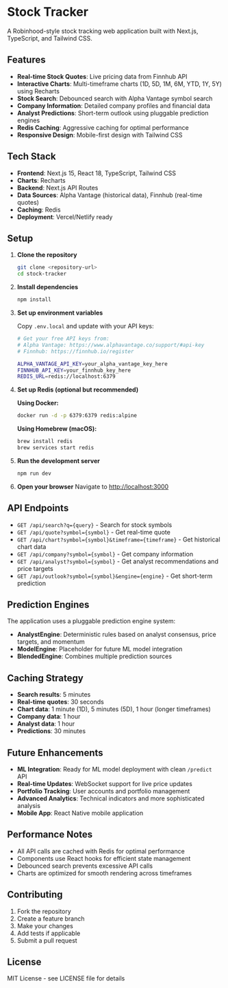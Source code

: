 # Stock Tracker

A Robinhood-style stock tracking web application built with Next.js, TypeScript, and Tailwind CSS.

## Features

- **Real-time Stock Quotes**: Live pricing data from Finnhub API
- **Interactive Charts**: Multi-timeframe charts (1D, 5D, 1M, 6M, YTD, 1Y, 5Y) using Recharts
- **Stock Search**: Debounced search with Alpha Vantage symbol search
- **Company Information**: Detailed company profiles and financial data
- **Analyst Predictions**: Short-term outlook using pluggable prediction engines
- **Redis Caching**: Aggressive caching for optimal performance
- **Responsive Design**: Mobile-first design with Tailwind CSS

## Tech Stack

- **Frontend**: Next.js 15, React 18, TypeScript, Tailwind CSS
- **Charts**: Recharts
- **Backend**: Next.js API Routes
- **Data Sources**: Alpha Vantage (historical data), Finnhub (real-time quotes)
- **Caching**: Redis
- **Deployment**: Vercel/Netlify ready

## Setup

1. **Clone the repository**
   ```bash
   git clone <repository-url>
   cd stock-tracker
   ```

2. **Install dependencies**
   ```bash
   npm install
   ```

3. **Set up environment variables**
   
   Copy `.env.local` and update with your API keys:
   ```bash
   # Get your free API keys from:
   # Alpha Vantage: https://www.alphavantage.co/support/#api-key
   # Finnhub: https://finnhub.io/register
   
   ALPHA_VANTAGE_API_KEY=your_alpha_vantage_key_here
   FINNHUB_API_KEY=your_finnhub_key_here
   REDIS_URL=redis://localhost:6379
   ```

4. **Set up Redis (optional but recommended)**
   
   **Using Docker:**
   ```bash
   docker run -d -p 6379:6379 redis:alpine
   ```
   
   **Using Homebrew (macOS):**
   ```bash
   brew install redis
   brew services start redis
   ```

5. **Run the development server**
   ```bash
   npm run dev
   ```

6. **Open your browser**
   Navigate to [http://localhost:3000](http://localhost:3000)

## API Endpoints

- `GET /api/search?q={query}` - Search for stock symbols
- `GET /api/quote?symbol={symbol}` - Get real-time quote
- `GET /api/chart?symbol={symbol}&timeframe={timeframe}` - Get historical chart data
- `GET /api/company?symbol={symbol}` - Get company information
- `GET /api/analyst?symbol={symbol}` - Get analyst recommendations and price targets
- `GET /api/outlook?symbol={symbol}&engine={engine}` - Get short-term prediction

## Prediction Engines

The application uses a pluggable prediction engine system:

- **AnalystEngine**: Deterministic rules based on analyst consensus, price targets, and momentum
- **ModelEngine**: Placeholder for future ML model integration
- **BlendedEngine**: Combines multiple prediction sources

## Caching Strategy

- **Search results**: 5 minutes
- **Real-time quotes**: 30 seconds
- **Chart data**: 1 minute (1D), 5 minutes (5D), 1 hour (longer timeframes)
- **Company data**: 1 hour
- **Analyst data**: 1 hour
- **Predictions**: 30 minutes

## Future Enhancements

- **ML Integration**: Ready for ML model deployment with clean `/predict` API
- **Real-time Updates**: WebSocket support for live price updates
- **Portfolio Tracking**: User accounts and portfolio management
- **Advanced Analytics**: Technical indicators and more sophisticated analysis
- **Mobile App**: React Native mobile application

## Performance Notes

- All API calls are cached with Redis for optimal performance
- Components use React hooks for efficient state management
- Debounced search prevents excessive API calls
- Charts are optimized for smooth rendering across timeframes

## Contributing

1. Fork the repository
2. Create a feature branch
3. Make your changes
4. Add tests if applicable
5. Submit a pull request

## License

MIT License - see LICENSE file for details